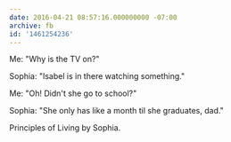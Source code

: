 ```yaml
---
date: 2016-04-21 08:57:16.000000000 -07:00
archive: fb
id: '1461254236'
---
```


Me: "Why is the TV on?"

Sophia: "Isabel is in there watching something."

Me: "Oh! Didn't she go to school?"

Sophia: "She only has like a month til she graduates, dad."

Principles of Living by Sophia.
